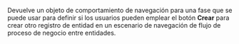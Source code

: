 Devuelve un objeto de comportamiento de navegación para una fase que se puede usar para definir si los usuarios pueden emplear el botón **Crear** para crear otro registro de entidad en un escenario de navegación de flujo de proceso de negocio entre entidades.